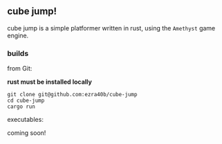 ## cube jump!
cube jump is a simple platformer written in rust, using the `Amethyst` game engine.

### builds
from Git:

**rust must be installed locally**
```
git clone git@github.com:ezra40b/cube-jump
cd cube-jump
cargo run
```

executables:

coming soon!